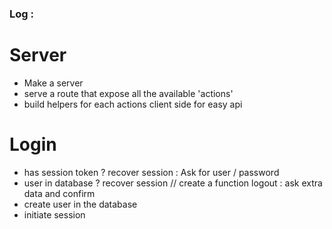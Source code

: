 ### Log :

# Server
- Make a server
- serve a route that expose all the available 'actions'
- build helpers for each actions client side for easy api


# Login
- has session token
? recover session
: Ask for user / password
- user in database
? recover session // create a function logout
: ask extra data and confirm
- create user in the database
- initiate session



